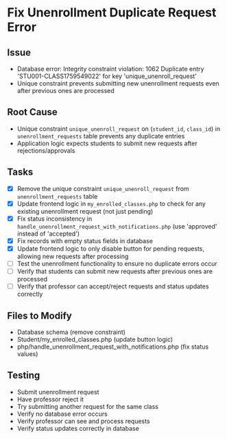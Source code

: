 # Fix Unenrollment Duplicate Request Error

## Issue
- Database error: Integrity constraint violation: 1062 Duplicate entry 'STU001-CLASS1759549022' for key 'unique_unenroll_request'
- Unique constraint prevents submitting new unenrollment requests even after previous ones are processed

## Root Cause
- Unique constraint `unique_unenroll_request` on (`student_id`, `class_id`) in `unenrollment_requests` table prevents any duplicate entries
- Application logic expects students to submit new requests after rejections/approvals

## Tasks
- [x] Remove the unique constraint `unique_unenroll_request` from `unenrollment_requests` table
- [x] Update frontend logic in `my_enrolled_classes.php` to check for any existing unenrollment request (not just pending)
- [x] Fix status inconsistency in `handle_unenrollment_request_with_notifications.php` (use 'approved' instead of 'accepted')
- [x] Fix records with empty status fields in database
- [x] Update frontend logic to only disable button for pending requests, allowing new requests after processing
- [ ] Test the unenrollment functionality to ensure no duplicate errors occur
- [ ] Verify that students can submit new requests after previous ones are processed
- [ ] Verify that professor can accept/reject requests and status updates correctly

## Files to Modify
- Database schema (remove constraint)
- Student/my_enrolled_classes.php (update button logic)
- php/handle_unenrollment_request_with_notifications.php (fix status values)

## Testing
- Submit unenrollment request
- Have professor reject it
- Try submitting another request for the same class
- Verify no database error occurs
- Verify professor can see and process requests
- Verify status updates correctly in database
